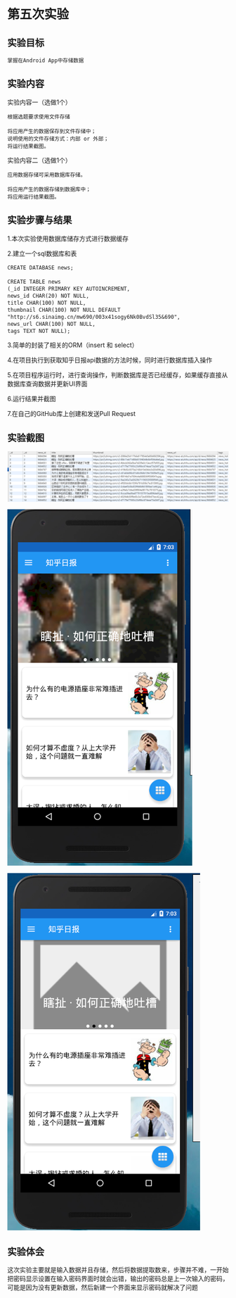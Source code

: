 # 第五次实验
## 实验目标

    掌握在Android App中存储数据

## 实验内容
实验内容一（选做1个）

    根据选题要求使用文件存储

    将应用产生的数据保存到文件存储中；
    说明使用的文件存储方式：内部 or 外部；
    将运行结果截图。

实验内容二（选做1个）

    应用数据存储可采用数据库存储。

    将应用产生的数据存储到数据库中；
    将应用运行结果截图。

## 实验步骤与结果

1.本次实验使用数据库储存方式进行数据缓存

2.建立一个sql数据库和表
```
CREATE DATABASE news;

CREATE TABLE news
(_id INTEGER PRIMARY KEY AUTOINCREMENT,
news_id CHAR(20) NOT NULL,
title CHAR(100) NOT NULL,
thumbnail CHAR(100) NOT NULL DEFAULT "http://s6.sinaimg.cn/mw690/003x41sogy6Nk0BvdSl35&690", 
news_url CHAR(100) NOT NULL,
tags TEXT NOT NULL);

```

3.简单的封装了相关的ORM（insert 和 select）

4.在项目执行到获取知乎日报api数据的方法时候，同时进行数据库插入操作

5.在项目程序运行时，进行查询操作，判断数据库是否已经缓存，如果缓存直接从数据库查询数据并更新UI界面

6.运行结果并截图

7.在自己的GitHub库上创建和发送Pull Request

## 实验截图

![image](https://raw.githubusercontent.com/0r2dev/android-labs-2018/master/soft1606081301318/screenshot5_1.png)

![image](https://raw.githubusercontent.com/0r2dev/android-labs-2018/master/soft1606081301318/screenshot5_2.png)

![image](https://raw.githubusercontent.com/0r2dev/android-labs-2018/master/soft1606081301318/screenshot5_3.png)

## 实验体会
   
  这次实验主要就是输入数据并且存储，然后将数据提取数来，步骤并不难，一开始把密码显示设置在输入密码界面时就会出错，输出的密码总是上一次输入的密码，
  可能是因为没有更新数据，然后新建一个界面来显示密码就解决了问题